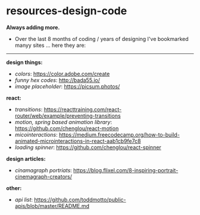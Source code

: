 # resources-design-code

**Always adding more.**
* Over the last 8 months of coding / years of designing I've bookmarked manyy sites ... here they are:

---

**design things:**
* _colors_: https://color.adobe.com/create
* _funny hex codes_: http://bada55.io/
* _image placeholder_: https://picsum.photos/


**react:**
* _transitions_: https://reacttraining.com/react-router/web/example/preventing-transitions
* _motion, spring based animation library_: https://github.com/chenglou/react-motion
* _micointeractions_: https://medium.freecodecamp.org/how-to-build-animated-microinteractions-in-react-aab1cb9fe7c8
* _loading spinner_: https://github.com/chenglou/react-spinner


**design articles:**
* _cinamagraph portriats_: https://blog.flixel.com/8-inspiring-portrait-cinemagraph-creators/


**other:**
* _api list_: https://github.com/toddmotto/public-apis/blob/master/README.md


